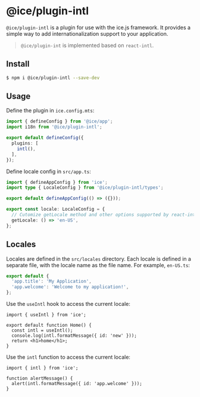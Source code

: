 # @ice/plugin-intl

`@ice/plugin-intl` is a plugin for use with the ice.js framework. It provides a simple way to add internationalization support to your application.

> `@ice/plugin-int` is implemented based on `react-intl`.

## Install

```bash
$ npm i @ice/plugin-intl --save-dev
```

## Usage

Define the plugin in `ice.config.mts`:

```ts
import { defineConfig } from '@ice/app';
import i18n from '@ice/plugin-intl';

export default defineConfig({
  plugins: [
    intl(),
  ],
});
```

Define locale config in `src/app.ts`:

```ts
import { defineAppConfig } from 'ice';
import type { LocaleConfig } from '@ice/plugin-intl/types';

export default defineAppConfig(() => ({}));

export const locale: LocaleConfig = {
  // Cutomize getLocale method and other options supported by react-intl.
  getLocale: () => 'en-US',
};
```

## Locales

Locales are defined in the `src/locales` directory. Each locale is defined in a separate file, with the locale name as the file name. For example, `en-US.ts`:

```ts
export default {
  'app.title': 'My Application',
  'app.welcome': 'Welcome to my application!',
};
```

Use the `useIntl` hook to access the current locale:

```tsx
import { useIntl } from 'ice';

export default function Home() {
  const intl = useIntl();
  console.log(intl.formatMessage({ id: 'new' }));
  return <h1>home</h1>;
}
```

Use the `intl` function to access the current locale:

```tsx
import { intl } from 'ice';

function alertMessage() {
  alert(intl.formatMessage({ id: 'app.welcome' }));
}
```
